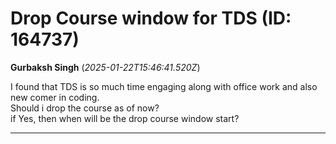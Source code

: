 # Drop Course window for TDS (ID: 164737)

**Gurbaksh Singh** (_2025-01-22T15:46:41.520Z_)

I found that TDS is so much time engaging along with office work and also new comer in coding.  
Should i drop the course as of now?  
if Yes, then when will be the drop course window start?

---
